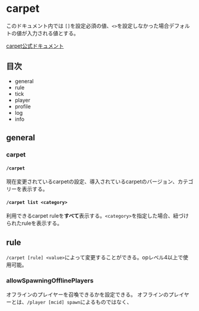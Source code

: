 # carpet

このドキュメント内では
`[]`を設定必須の値、`<>`を設定しなかった場合デフォルトの値が入力される値とする。

[carpet公式ドキュメント](https://github.com/gnembon/fabric-carpet/wiki/Current-Available-Settings)

## 目次
+ general
+ rule
+ tick
+ player
+ profile
+ log
+ info

## general
  ### carpet
  #### `/carpet`
  現在変更されているcarpetの設定、導入されているcarpetのバージョン、カテゴリーを表示する。
  #### `/carpet list <category>`
  利用できるcarpet ruleを**すべて**表示する。`<category>`を指定した場合、紐づけられたruleを表示する。
  
	
## rule
`/carpet [rule] <value>`によって変更することができる。opレベル4以上で使用可能。
  ### allowSpawningOfflinePlayers
  オフラインのプレイヤーを召喚できるかを設定できる。
  オフラインのプレイヤーとは、`/player [mcid] spawn`によるものではなく、
